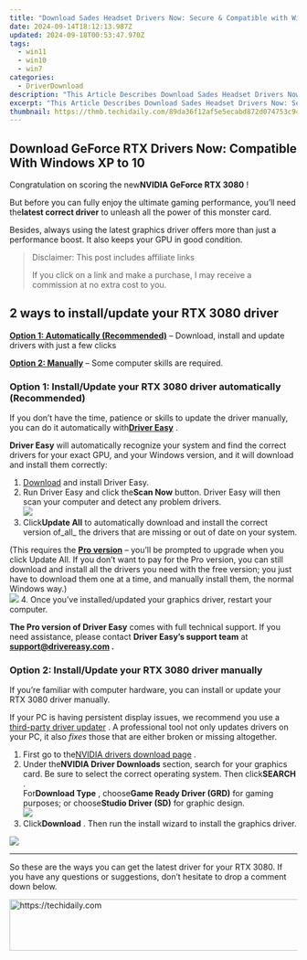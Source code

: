 ```yaml
---
title: "Download Sades Headset Drivers Now: Secure & Compatible with Windows PCs"
date: 2024-09-14T18:12:13.987Z
updated: 2024-09-18T00:53:47.970Z
tags:
  - win11
  - win10
  - win7
categories:
  - DriverDownload
description: "This Article Describes Download Sades Headset Drivers Now: Secure & Compatible with Windows PCs"
excerpt: "This Article Describes Download Sades Headset Drivers Now: Secure & Compatible with Windows PCs"
thumbnail: https://thmb.techidaily.com/89da36f12af5e5ecabd872d074753c94f1e0591c9264a3deac22fa09078e3cf8.jpg
---
```


## Download GeForce RTX Drivers Now: Compatible With Windows XP to 10

Congratulation on scoring the new**NVIDIA GeForce RTX 3080** !

 But before you can fully enjoy the ultimate gaming performance, you’ll need the**latest correct driver** to unleash all the power of this monster card.

 Besides, always using the latest graphics driver offers more than just a performance boost. It also keeps your GPU in good condition.

>  Disclaimer: This post includes affiliate links
>
>  If you click on a link and make a purchase, I may receive a commission at no extra cost to you.
>

## 2 ways to install/update your RTX 3080 driver

**[Option 1: Automatically (Recommended)](https://www.drivereasy.com/knowledge/geforce-rtx-3080-driver-latest-download-for-windows-10-8-7/#option1)**  – Download, install and update drivers with just a few clicks

**[Option 2: Manually](https://tools.techidaily.com/drivereasy/download/)**  – Some computer skills are required.

### Option 1: Install/Update your RTX 3080 driver automatically (Recommended)

 If you don’t have the time, patience or skills to update the driver manually, you can do it automatically with[**Driver Easy**](https://tools.techidaily.com/drivereasy/download/) .

**Driver Easy** will automatically recognize your system and find the correct drivers for your exact GPU, and your Windows version, and it will download and install them correctly:

1. [Download](https://tools.techidaily.com/drivereasy/download/) and install Driver Easy.
2. Run Driver Easy and click the**Scan Now** button. Driver Easy will then scan your computer and detect any problem drivers.  
![](https://images.drivereasy.com/wp-content/uploads/2020/08/Scan-now.jpg)
3. Click**Update All** to automatically download and install the correct version of_all_ the drivers that are missing or out of date on your system.  

 (This requires the **[Pro version](https://tools.techidaily.com/drivereasy/download/)**  – you’ll be prompted to upgrade when you click Update All. If you don’t want to pay for the Pro version, you can still download and install all the drivers you need with the free version; you just have to download them one at a time, and manually install them, the normal Windows way.)  
![](https://images.drivereasy.com/wp-content/uploads/2020/09/de-update-all-rtx-3080.jpg)
4. Once you’ve installed/updated your graphics driver, restart your computer.

**The Pro version of Driver Easy** comes with full technical support. If you need assistance, please contact **Driver Easy’s support team** at **[support@drivereasy.com](https://tools.techidaily.com/drivereasy/download/) .**

### Option 2: Install/Update your RTX 3080 driver manually

 If you’re familiar with computer hardware, you can install or update your RTX 3080 driver manually.

 If your PC is having persistent display issues, we recommend you use a [third-party driver updater](https://tools.techidaily.com/drivereasy/download/) . A professional tool not only updates drivers on your PC, it also _fixes_  those that are either broken or missing altogether.

1. First go to the[NVIDIA drivers download page](https://tools.techidaily.com/drivereasy/download/) .
2. Under the**NVIDIA Driver Downloads** section, search for your graphics card. Be sure to select the correct operating system. Then click**SEARCH** .  
 For**Download Type** , choose**Game Ready Driver (GRD)** for gaming purposes; or choose**Studio Driver (SD)** for graphic design.  
![](https://images.drivereasy.com/wp-content/uploads/2020/09/nvidia-3080-driver-official-dl.jpg)
3. Click**Download** . Then run the install wizard to install the graphics driver.  

![](https://images.drivereasy.com/wp-content/uploads/2020/09/3080-driver-dl.jpg)

---

 So these are the ways you can get the latest driver for your RTX 3080\. If you have any questions or suggestions, don’t hesitate to drop a comment down below.

<ins class="adsbygoogle"
     style="display:block"
     data-ad-format="autorelaxed"
     data-ad-client="ca-pub-7571918770474297"
     data-ad-slot="1223367746"></ins>

<ins class="adsbygoogle"
     style="display:block"
     data-ad-client="ca-pub-7571918770474297"
     data-ad-slot="8358498916"
     data-ad-format="auto"
     data-full-width-responsive="true"></ins>



<!-- affiliate ads begin -->
<a href="https://ursime.pxf.io/c/5597632/2136545/16384" target="_top" id="2136545">
  <img src="//a.impactradius-go.com/display-ad/16384-2136545" border="0" alt="https://techidaily.com" width="728" height="90"/>
</a>
<img height="0" width="0" src="https://ursime.pxf.io/i/5597632/2136545/16384" style="position:absolute;visibility:hidden;" border="0" />
<!-- affiliate ads end -->

